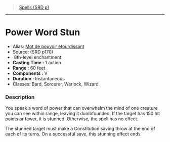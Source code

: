 ﻿> [Spells (SRD p)](srd_spells.md)

---

# Power Word Stun

- Alias: [Mot de pouvoir étourdissant](hd_spells_mot_de_pouvoir_etourdissant.md)
- Source: (SRD p170)
-  8th-level enchantment
- **Casting Time :** 1 action
- **Range :** 60 feet
- **Components :** V
- **Duration :** Instantaneous
- Classes: Bard, Sorcerer, Warlock, Wizard

### Description

You speak a word of power that can overwhelm the mind of one creature you can see within range, leaving it dumbfounded. If the target has 150 hit points or fewer, it is stunned. Otherwise, the spell has no effect.

The stunned target must make a Constitution saving throw at the end of each of its turns. On a successful save, this stunning effect ends.


